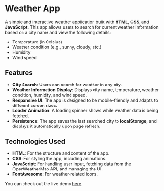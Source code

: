 # Weather App

A simple and interactive weather application built with **HTML**, **CSS**, and **JavaScript**. This app allows users to search for current weather information based on a city name and view the following details:
- Temperature (in Celsius)
- Weather condition (e.g., sunny, cloudy, etc.)
- Humidity
- Wind speed

## Features
- **City Search**: Users can search for weather in any city.
- **Weather Information Display**: Displays city name, temperature, weather condition, humidity, and wind speed.
- **Responsive UI**: The app is designed to be mobile-friendly and adapts to different screen sizes.
- **Loader Animation**: A loading spinner shows while weather data is being fetched.
- **Persistence**: The app saves the last searched city to **localStorage**, and displays it automatically upon page refresh.

## Technologies Used
- **HTML**: For the structure and content of the app.
- **CSS**: For styling the app, including animations.
- **JavaScript**: For handling user input, fetching data from the OpenWeatherMap API, and managing the UI.
- **FontAwesome**: For weather-related icons.

You can check out the live demo [here](https://weather-app-50jl.onrender.com).
